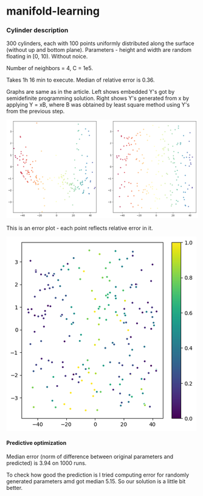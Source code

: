 # manifold-learning

### Cylinder description

300 cylinders, each with 100 points uniformly distributed along the surface (without up and bottom plane). Parameters - height and width are random floating in [0, 10). Without noice.

Number of neighbors = 4, C = 1e5.

Takes 1h 16 min to execute. Median of relative error is  0.36.

Graphs are same as in the article.
Left shows embedded Y's got by semidefinite programming solution.
Right shows Y's generated from x by applying Y = xB, where B was obtained by least square method using Y's from the previous step.

![300_cyl_200_points_1_to_10.png](./graphs/300_cyl_200_points_1_to_10.png)

This is an error plot - each point reflects relative error in it.

![300_cyl_200_points_1_to_10_err.png](./graphs/300_cyl_200_points_1_to_10_err.png)

#### Predictive optimization

Median error (norm of difference between original parameters and predicted) is 3.94 on 1000 runs.

To check how good the prediction is I tried computing error for randomly generated parameters amd got median 5.15. So our solution is a little bit better.

